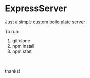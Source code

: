 # ExpressServer
Just a simple custom boilerplate server

To run: <br />
 1. git clone <br />
 2. npm install <br />
 3. npm start <br />
<br />
<br />
thanks!
